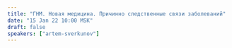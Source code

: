 ```yaml
---
title: "ГНМ. Новая медицина. Причинно следственные связи заболеваний"
date: "15 Jan 22 10:00 MSK"
draft: false
speakers: ["artem-sverkunov"]
---
```


